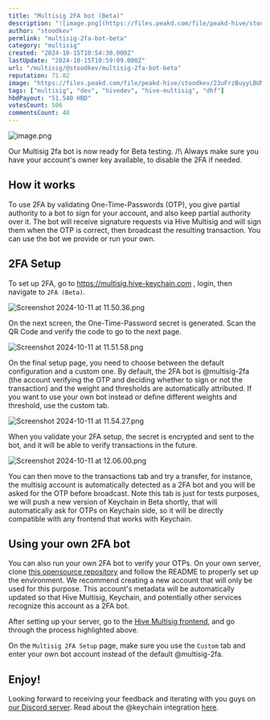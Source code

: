 ```yaml
---
title: "Multisig 2FA bot (Beta)"
description: "![image.png](https://files.peakd.com/file/peakd-hive/stoodkev/23uFrzBuyyLBUMSrqxGjaMH7TVgwwmqyZxvtM7WqqCet3vv4aVPdDUfCXAMuWGvFgzAmb.png)  Our Multisig..."
author: "stoodkev"
permlink: "multisig-2fa-bot-beta"
category: "multisig"
created: "2024-10-15T10:54:30.000Z"
lastUpdate: "2024-10-15T10:59:09.000Z"
url: "/multisig/@stoodkev/multisig-2fa-bot-beta"
reputation: 71.82
image: "https://files.peakd.com/file/peakd-hive/stoodkev/23uFrzBuyyLBUMSrqxGjaMH7TVgwwmqyZxvtM7WqqCet3vv4aVPdDUfCXAMuWGvFgzAmb.png"
tags: ["multisig", "dev", "hivedev", "hive-multisig", "dhf"]
hbdPayout: "51.540 HBD"
votesCount: 506
commentsCount: 48
---
```


![image.png](https://files.peakd.com/file/peakd-hive/stoodkev/23uFrzBuyyLBUMSrqxGjaMH7TVgwwmqyZxvtM7WqqCet3vv4aVPdDUfCXAMuWGvFgzAmb.png)

Our Multisig 2fa bot is now ready for Beta testing.
/!\ Always make sure you have your account's owner key available, to disable the 2FA if needed.

## How it works

To use 2FA by validating One-Time-Passwords (OTP), you give partial authority to a bot to sign for your account, and also keep partial authority over it. The bot will receive signature requests via Hive Multisig and will sign them when the OTP is correct, then broadcast the resulting transaction.
You can use the bot we provide or run your own.

## 2FA Setup


To set up 2FA, go to https://multisig.hive-keychain.com , login, then navigate to `2FA (Beta)`.

![Screenshot 2024-10-11 at 11.50.36.png](https://files.peakd.com/file/peakd-hive/stoodkev/EoAh3TUaLQQeyzNaDcbAfS8BsencCUrSEENxtNqNkmYcCogmAoeM9qrvrqn1XzdcTDk.png)

On the next screen, the One-Time-Password secret is generated. Scan the QR Code and verify the code to go to the next page.

![Screenshot 2024-10-11 at 11.51.58.png](https://files.peakd.com/file/peakd-hive/stoodkev/EonrnwUfR2hCFVYE93iTsjbKFrui1NFuJYfrSZ2vBTH1JiTLdwvD2bp1FSWDStNPBcq.png)

On the final setup page, you need to choose between the default configuration and a custom one. By default, the 2FA bot is @multisig-2fa (the account verifying the OTP and deciding whether to sign or not the transaction) and the weight and thresholds are automatically attributed. If you want to use your own bot instead or define different weights and threshold, use the custom tab. 

![Screenshot 2024-10-11 at 11.54.27.png](https://files.peakd.com/file/peakd-hive/stoodkev/Eo2BM1YUXvirxGYoRAdgSypAJUzZPMHZk1m9VjfUyZzr19PsJkmJP5zbYQ3VyJ5X4FB.png)

When you validate your 2FA setup, the secret is encrypted and sent to the bot, and it will be able to verify transactions in the future.


![Screenshot 2024-10-11 at 12.06.00.png](https://files.peakd.com/file/peakd-hive/stoodkev/Eos1io5fEy85v3VLhcsbU4L5sFe4Pzj3fdgRtSuByDryxAXSMm2c43rCwVkxXBSZvYR.png)

You can then move to the transactions tab and try a transfer, for instance, the multisig account is automatically detected as a 2FA bot and you will be asked for the OTP before broadcast. Note this tab is just for tests purposes, we will push a new version of Keychain in Beta shortly, that will automatically ask for OTPs on Keychain side, so it will be directly compatible with any frontend that works with Keychain.


## Using your own 2FA bot

You can also run your own 2FA bot to verify your OTPs. 
On your own server, clone [this opensource repository](https://github.com/hive-keychain/hive-multisig-2fa) and follow the README to properly set up the environment. 
We recommend creating a new account that will only be used for this purpose. This account's metadata will be automatically updated so that Hive Multisig, Keychain, and potentially other services recognize this account as a 2FA bot.

After setting up your server, go to the [Hive Multisig frontend](https://multisig.hive-keychain.com), and go through the process highlighted above. 

On the `Multisig 2FA Setup` page, make sure you use the `Custom` tab and enter your own bot account instead of the default @multisig-2fa.

## Enjoy! 

Looking forward to receiving your feedback and iterating with you guys on [our Discord server](https://discord.gg/DfCergfjaK).
Read about the @keychain integration [here](https://peakd.com/keychain/@keychain/hive-keychain-beta-v37-multisig-2fa-integration).